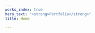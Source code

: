 ```yaml
---
works_index: true
hero_text: "<strong>Portfolio</strong>"
title: Home

---
```

<Hero :text="$page.frontmatter.hero_text" />
<WorksList />


